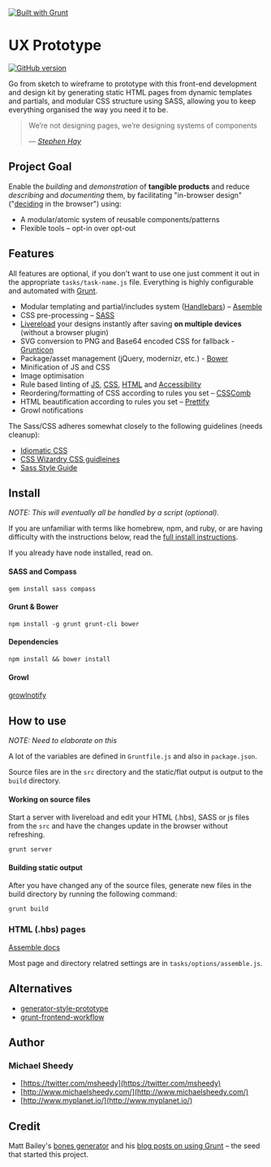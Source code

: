 [![Built with Grunt](https://cdn.gruntjs.com/builtwith.png)](http://gruntjs.com/)

# UX Prototype
[![GitHub version](https://badge.fury.io/gh/sheedy%2Fux-prototype.png)](http://badge.fury.io/gh/sheedy%2Fux-prototype)

Go from sketch to wireframe to prototype with this front-end development and design kit by generating static HTML pages from dynamic templates and partials, and modular CSS structure using SASS, allowing you to keep everything organised the way you need it to be.


> We’re not designing pages, we’re designing systems of components 
>
> — <cite>[Stephen Hay](http://www.the-haystack.com/)</cite>


## Project Goal

Enable the *building* and *demonstration* of **tangible products** and reduce *describing* and *documenting* them, by facilitating "in-browser design" ("[deciding](https://the-pastry-box-project.net/dan-mall/2012-september-12) in the browser") using:

- A modular/atomic system of reusable components/patterns
- Flexible tools – opt-in over opt-out


## Features

All features are optional, if you don't want to use one just comment it out in the appropriate ``tasks/task-name.js`` file. Everything is highly configurable and automated with [Grunt](http://gruntjs.com/).

- Modular templating and partial/includes system ([Handlebars](http://handlebarsjs.com/)) – [Asemble](http://assemble.io)
- CSS pre-processing – [SASS](http://sass-lang.com/)
- [Livereload](https://github.com/intesso/connect-livereload) your designs instantly after saving **on multiple devices** (without a browser plugin)
- SVG conversion to PNG and Base64 encoded CSS for fallback - [Grunticon](http://www.grumpicon.com/)
- Package/asset management (jQuery, modernizr, etc.) - [Bower](http://bower.io/)
- Minification of JS and CSS
- Image optimisation
- Rule based linting of [JS](https://github.com/gruntjs/grunt-contrib-jshint), [CSS](https://github.com/stubbornella/csslint), [HTML](https://github.com/yaniswang/HTMLHint) and [Accessibility](https://github.com/globant-ui/arialinter)
- Reordering/formatting of CSS according to rules you set – [CSSComb](https://github.com/csscomb/csscomb.js)
- HTML beautification according to rules you set – [Prettify](https://github.com/jonschlinkert/grunt-prettify)
- Growl notifications

The Sass/CSS adheres somewhat closely to the following guidelines (needs cleanup):

- [Idiomatic CSS](https://github.com/necolas/idiomatic-css)
- [CSS Wizardry CSS guidleines](https://github.com/csswizardry/CSS-Guidelines)
- [Sass Style Guide](http://css-tricks.com/sass-style-guide/)


## Install

*NOTE: This will eventually all be handled by a script (optional).*


If you are unfamiliar with terms like homebrew, npm, and ruby, or are having difficulty with the instructions below, read the [full install instructions](docs/Install.md).

If you already have node installed, read on.

#### SASS and Compass

```
gem install sass compass
```

#### Grunt & Bower

```
npm install -g grunt grunt-cli bower
```

#### Dependencies

```
npm install && bower install
```

#### Growl

[growlnotify](http://growl.info/downloads#generaldownloads)


## How to use

*NOTE: Need to elaborate on this*

A lot of the variables are defined in `Gruntfile.js` and also in `package.json`.

Source files are in the ``src`` directory and the static/flat output is output to the ``build`` directory.

#### Working on source files

Start a server with livereload and edit your HTML (.hbs), SASS or js files from the `src` and have the changes update in the browser without refreshing.

```
grunt server
```

#### Building static output

After you have changed any of the source files, generate new files in the build directory by running the following command:

```
grunt build
```

### HTML (.hbs) pages

[Assemble docs](http://assemble.io/docs/)

Most page and directory relatred settings are in `tasks/options/assemble.js`.

## Alternatives

- [generator-style-prototype](https://github.com/Team-Sass/generator-style-prototype)
- [grunt-frontend-workflow](https://github.com/akikoo/grunt-frontend-workflow)

## Author

### Michael Sheedy

- [https://twitter.com/msheedy](https://twitter.com/msheedy)
- [http://www.michaelsheedy.com/](http://www.michaelsheedy.com/)
- [http://www.myplanet.io/](http://www.myplanet.io/)

## Credit

Matt Bailey's [bones generator](https://github.com/matt-bailey/generator-bones) and his [blog posts on using Grunt](http://www.gpmd.co.uk/blog/front-end-process-flat-builds-and-automation-part-1-introduction/) – the seed that started this project.